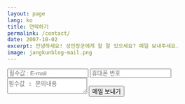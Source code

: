 ```yaml
---
layout: page
lang: ko
title: 연락하기
permalink: /contact/
date: 2007-10-02
excerpt: 안녕하세요! 성민장군에게 할 말 있으세요? 메일 보내주세요.
image: jangkunblog-mail.png
---
```


<form method="POST" action="https://formspree.io/jangkunblog@gmail.com" class="contact-form">
  <label><input type="email" name="email" placeholder="필수값 : E-mail" title="필수값 : E-mail" required></label>
  <label><input type="tel" name="tel" placeholder="휴대폰 번호" title="휴대폰 번호"></label>
  <textarea name="message" placeholder="필수값 : 문의내용" title="필수값 : 문의내용" required></textarea>
  <input type="submit" value="메일 보내기" class="submit">
</form>


